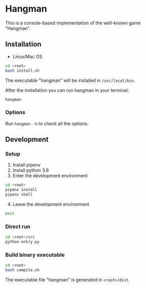 # Hangman
This is a console-based implementation of the well-known game "Hangman".

## Installation
- Linux/Mac OS
```bash
cd <root>
bash install.sh
```

The executable "hangman" will be installed in `/usr/local/bin`.

After the installation you can run hangman in your terminal:
```bash
hangman
```

### Options
Run `hangman -h` to check all the options.

## Development
### Setup
1. Install pipenv
2. Install python 3.6
3. Enter the development environment

```bash
cd <root>
pipenv install
pipenv shell
```

4. Leave the development environment

```bash
exit
```

### Direct run

```bash
cd <root>/src
python entry.py
```

### Build binary executable
```bash
cd <root>
bash compile.sh
```

The executable file "hangman" is generated in `<root>/dist`.
